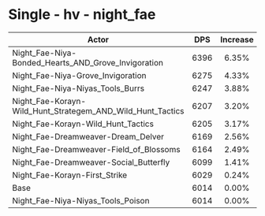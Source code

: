 # Single - hv - night_fae
| Actor | DPS | Increase |
|---|:---:|:---:|
|Night_Fae-Niya-Bonded_Hearts_AND_Grove_Invigoration|6396|6.35%|
|Night_Fae-Niya-Grove_Invigoration|6275|4.33%|
|Night_Fae-Niya-Niyas_Tools_Burrs|6247|3.88%|
|Night_Fae-Korayn-Wild_Hunt_Strategem_AND_Wild_Hunt_Tactics|6207|3.20%|
|Night_Fae-Korayn-Wild_Hunt_Tactics|6205|3.17%|
|Night_Fae-Dreamweaver-Dream_Delver|6169|2.56%|
|Night_Fae-Dreamweaver-Field_of_Blossoms|6164|2.49%|
|Night_Fae-Dreamweaver-Social_Butterfly|6099|1.41%|
|Night_Fae-Korayn-First_Strike|6029|0.24%|
|Base|6014|0.00%|
|Night_Fae-Niya-Niyas_Tools_Poison|6014|0.00%|

